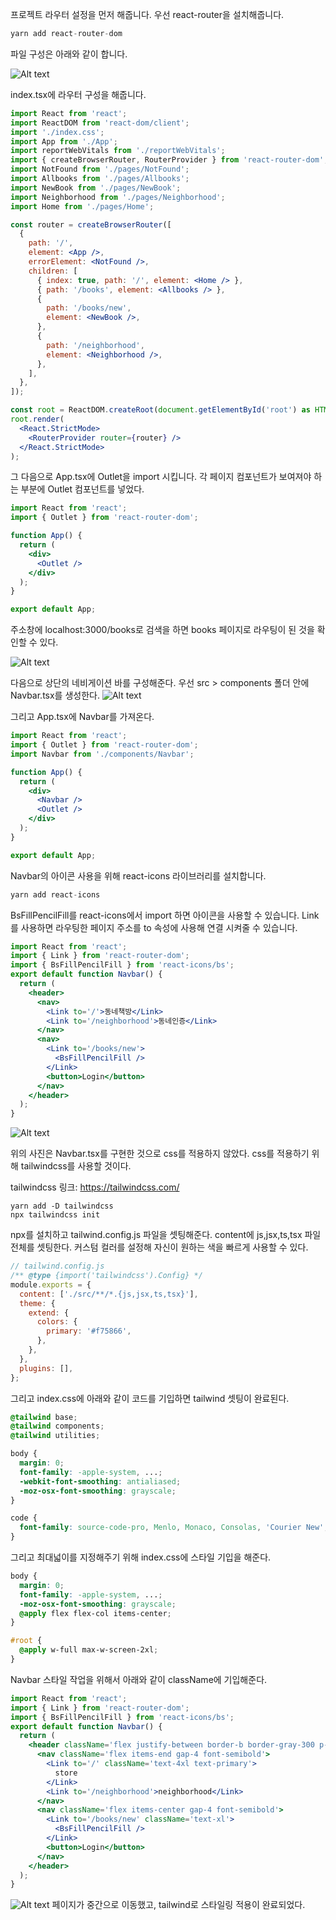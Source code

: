프로젝트 라우터 설정을 먼저 해줍니다. 우선 react-router을 설치해줍니다.

```jsx
yarn add react-router-dom
```

파일 구성은 아래와 같이 합니다.

![Alt text](/images/book-2/image-1.png)

index.tsx에 라우터 구성을 해줍니다.

```jsx
import React from 'react';
import ReactDOM from 'react-dom/client';
import './index.css';
import App from './App';
import reportWebVitals from './reportWebVitals';
import { createBrowserRouter, RouterProvider } from 'react-router-dom';
import NotFound from './pages/NotFound';
import Allbooks from './pages/Allbooks';
import NewBook from './pages/NewBook';
import Neighborhood from './pages/Neighborhood';
import Home from './pages/Home';

const router = createBrowserRouter([
  {
    path: '/',
    element: <App />,
    errorElement: <NotFound />,
    children: [
      { index: true, path: '/', element: <Home /> },
      { path: '/books', element: <Allbooks /> },
      {
        path: '/books/new',
        element: <NewBook />,
      },
      {
        path: '/neighborhood',
        element: <Neighborhood />,
      },
    ],
  },
]);

const root = ReactDOM.createRoot(document.getElementById('root') as HTMLElement);
root.render(
  <React.StrictMode>
    <RouterProvider router={router} />
  </React.StrictMode>
);
```

그 다음으로 App.tsx에 Outlet을 import 시킵니다. 각 페이지 컴포넌트가 보여져야 하는 부분에 Outlet 컴포넌트를 넣었다.

```jsx
import React from 'react';
import { Outlet } from 'react-router-dom';

function App() {
  return (
    <div>
      <Outlet />
    </div>
  );
}

export default App;
```

주소창에 localhost:3000/books로 검색을 하면 books 페이지로 라우팅이 된 것을 확인할 수 있다.

![Alt text](/images/book-2/image-10.png)

다음으로 상단의 네비게이션 바를 구성해준다.
우선 src > components 폴더 안에 Navbar.tsx를 생성한다.
![Alt text](/images/book-2/image-11.png)

그리고 App.tsx에 Navbar를 가져온다.

```jsx
import React from 'react';
import { Outlet } from 'react-router-dom';
import Navbar from './components/Navbar';

function App() {
  return (
    <div>
      <Navbar />
      <Outlet />
    </div>
  );
}

export default App;
```

Navbar의 아이콘 사용을 위해 react-icons 라이브러리를 설치합니다.

```jsx
yarn add react-icons
```

BsFillPencilFill를 react-icons에서 import 하면 아이콘을 사용할 수 있습니다. Link를 사용하면 라우팅한 페이지 주소를 to 속성에 사용해 연결 시켜줄 수 있습니다.

```jsx
import React from 'react';
import { Link } from 'react-router-dom';
import { BsFillPencilFill } from 'react-icons/bs';
export default function Navbar() {
  return (
    <header>
      <nav>
        <Link to='/'>동네책방</Link>
        <Link to='/neighborhood'>동네인증</Link>
      </nav>
      <nav>
        <Link to='/books/new'>
          <BsFillPencilFill />
        </Link>
        <button>Login</button>
      </nav>
    </header>
  );
}
```

![Alt text](/images/book-2/image-12.png)

위의 사진은 Navbar.tsx를 구현한 것으로 css를 적용하지 않았다. css를 적용하기 위해 tailwindcss를 사용할 것이다.

tailwindcss 링크: https://tailwindcss.com/

```
yarn add -D tailwindcss
npx tailwindcss init
```

npx를 설치하고 tailwind.config.js 파일을 셋팅해준다. content에 js,jsx,ts,tsx 파일 전체를 셋팅한다. 커스텀 컬러를 설정해 자신이 원하는 색을 빠르게 사용할 수 있다.

```js
// tailwind.config.js
/** @type {import('tailwindcss').Config} */
module.exports = {
  content: ['./src/**/*.{js,jsx,ts,tsx}'],
  theme: {
    extend: {
      colors: {
        primary: '#f75866',
      },
    },
  },
  plugins: [],
};
```

그리고 index.css에 아래와 같이 코드를 기입하면 tailwind 셋팅이 완료된다.

```css
@tailwind base;
@tailwind components;
@tailwind utilities;

body {
  margin: 0;
  font-family: -apple-system, ...;
  -webkit-font-smoothing: antialiased;
  -moz-osx-font-smoothing: grayscale;
}

code {
  font-family: source-code-pro, Menlo, Monaco, Consolas, 'Courier New', monospace;
}
```

그리고 최대넓이를 지정해주기 위해 index.css에 스타일 기입을 해준다.

```css
body {
  margin: 0;
  font-family: -apple-system, ...;
  -moz-osx-font-smoothing: grayscale;
  @apply flex flex-col items-center;
}

#root {
  @apply w-full max-w-screen-2xl;
}
```

Navbar 스타일 작업을 위해서 아래와 같이 className에 기입해준다.

```jsx
import React from 'react';
import { Link } from 'react-router-dom';
import { BsFillPencilFill } from 'react-icons/bs';
export default function Navbar() {
  return (
    <header className='flex justify-between border-b border-gray-300 p-2'>
      <nav className='flex items-end gap-4 font-semibold'>
        <Link to='/' className='text-4xl text-primary'>
          store
        </Link>
        <Link to='/neighborhood'>neighborhood</Link>
      </nav>
      <nav className='flex items-center gap-4 font-semibold'>
        <Link to='/books/new' className='text-xl'>
          <BsFillPencilFill />
        </Link>
        <button>Login</button>
      </nav>
    </header>
  );
}
```

![Alt text](/images/book-2/image-14.png)
페이지가 중간으로 이동했고, tailwind로 스타일링 적용이 완료되었다.
